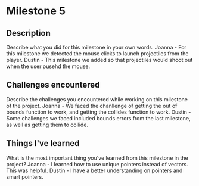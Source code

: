 # Milestone 5

## Description
Describe what you did for this milestone in your own words.
Joanna - For this milestone we detected the mouse clicks to launch projectiles from the player. 
Dustin - This milestone we added so that projectiles would shoot out when the user pusehd the mouse.
## Challenges encountered
Describe the challenges you encountered while working on this milestone of the project.
Joanna - We faced the chanllenge of getting the out of bounds function to work, and getting the collides function to work.
Dustin - Some challenges we faced included bounds errors from the last milestone, as well as getting them to collide. 
## Things I've learned
What is the most important thing you've learned from this milestone in the project?
Joanna - I learned how to use unique pointers instead of vectors. This was helpful.
Dustin - I have a better understanding on pointers and smart pointers.
